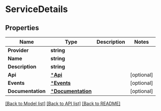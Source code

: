 # ServiceDetails

## Properties
Name | Type | Description | Notes
------------ | ------------- | ------------- | -------------
**Provider** | **string** |  | 
**Name** | **string** |  | 
**Description** | **string** |  | 
**Api** | [***Api**](Api.md) |  | [optional] 
**Events** | [***Events**](Events.md) |  | [optional] 
**Documentation** | [***Documentation**](Documentation.md) |  | [optional] 

[[Back to Model list]](../README.md#documentation-for-models) [[Back to API list]](../README.md#documentation-for-api-endpoints) [[Back to README]](../README.md)


